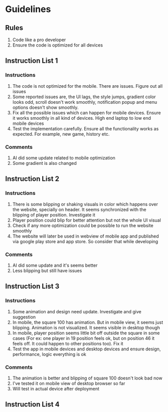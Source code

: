 # Guidelines

## Rules
1. Code like a pro developer
2. Ensure the code is optimized for all devices


## Instruction List 1

### Instructions
1. The code is not optimized for the mobile. There are issues. Figure out all issues
2. Some reported issues are, the UI lags, the style jumps, gradient color looks odd, scroll doesn't work smoothly, notification popup and menu options doesn't show smoothly.
3. Fix all the possible issues which can happen for mobile devices. Ensure it works smoothly in all kind of devices. High end laptop to low end mobile devices
4. Test the implementation carefully. Ensure all the functionality works as expected. For example, new game, history etc.

### Comments
1. AI did some update related to mobile optimization
2. Some gradient is also changed


## Instruction List 2

### Instructions
1. There is some blipping or shaking visuals in color which happens over the website, specially on header. It seems synchronized with the blipping of player position. Investigate it
2. Player position could blip for better attention but not the whole UI visual
3. Check if any more optimization could be possible to run the website smoothly
4. The website will later be used in webview of mobile app and published via google play store and app store. So consider that while developing

### Comments
1. AI did some update and it's seems better
2. Less blipping but still have issues


## Instruction List 3

### Instructions
1. Some animation and design need update. Investigate and give suggestion
2. In mobile, the square 100 has animation. But in mobile view, it seems just blipping. Animation is not visualized. It seems visible in desktop though
3. In mobile, player position seems little bit off outside the square in some cases (For ex: one player in 19 position feels ok, but on position 46 it feels off. It could happen to other positions too). Fix it
4. Test the app in mobile devices and desktop devices and ensure design, performance, logic everything is ok

### Comments
1. The animation is better and blipping of square 100 doesn't look bad now
2. I've tested it on mobile view of desktop browser so far
3. Will test in actual device after deployment


## Instruction List 4
